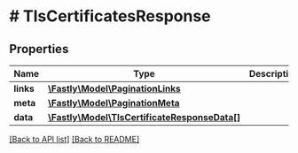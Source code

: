 # # TlsCertificatesResponse

## Properties

Name | Type | Description | Notes
------------ | ------------- | ------------- | -------------
**links** | [**\Fastly\Model\PaginationLinks**](PaginationLinks.md) |  | [optional] 
**meta** | [**\Fastly\Model\PaginationMeta**](PaginationMeta.md) |  | [optional] 
**data** | [**\Fastly\Model\TlsCertificateResponseData[]**](TlsCertificateResponseData.md) |  | [optional] 


[[Back to API list]](../../README.md#endpoints) [[Back to README]](../../README.md)
